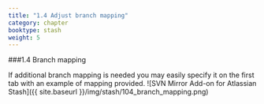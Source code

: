 ```yaml
---
title: "1.4 Adjust branch mapping"
category: chapter
booktype: stash
weight: 5
---
```

###1.4 Branch mapping

If additional branch mapping is needed you may easily specify it on the first tab with an example of mapping provided.
![SVN Mirror Add-on for Atlassian Stash]({{ site.baseurl }}/img/stash/104_branch_mapping.png)

[](#up)